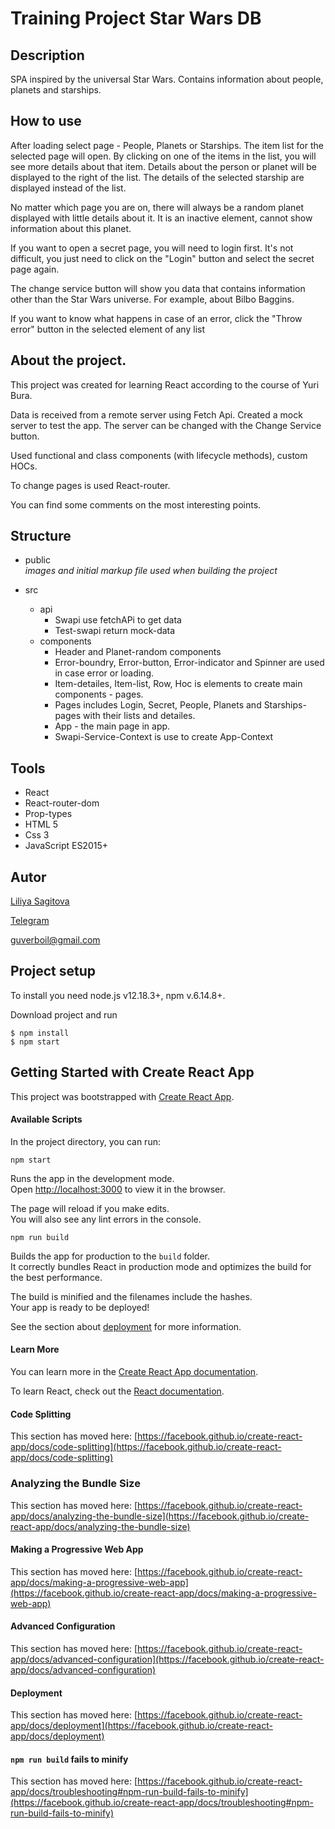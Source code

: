 Training Project Star Wars DB
==============================

Description
-----------------------------------
SPA inspired by the universal Star Wars.
Сontains information about people, planets and starships.

How to use
-----------------------------------

After loading select page - People, Planets or Starships.
The item list for the selected page will open. By clicking on one of the items in the list, you will see more details about that item.
Details about the person or planet will be displayed to the right of the list. The details of the selected starship are displayed instead of the list.

No matter which page you are on, there will always be a random planet displayed with little details about it. It is an inactive element, cannot show information about this planet.

If you want to open a secret page, you will need to login first. It's not difficult, you just need to click on the "Login" button and select the secret page again.

The change service button will show you data that contains information other than the Star Wars universe. For example, about Bilbo Baggins.

If you want to know what happens in case of an error, click the "Throw error" button in the selected element of any list

About the project.
-----------------------------------

This project was created for learning React according to the course of Yuri Bura.

Data is received from a remote server using Fetch Api. Created a mock server to test the app. The server can be changed with the Change Service button.

Used functional and class components (with lifecycle methods), custom HOCs.

To change pages is used React-router.

You can find some comments on the most interesting points.

Structure
-----------------------------------
* public  
  *images and initial markup file used when building the project*

* src
    * api
      * Swapi use fetchAPi to get data
      * Test-swapi return mock-data
    * components
      * Header and Planet-random components
      * Error-boundry, Error-button, Error-indicator and Spinner are used in case error or loading.
      * Item-detailes, Item-list, Row, Hoc is elements to create main components - pages.
      * Pages includes Login, Secret, People, Planets and Starships-pages with their lists and detailes.
      * App - the main page in app.
      * Swapi-Service-Context is use to create App-Context

Tools
-----------------------------------

* React
* React-router-dom
* Prop-types
* HTML 5
* Css 3
* JavaScript ES2015+

Autor
-----------------------------------

[Liliya Sagitova](https://github.com/Likaboil)

[Telegram](https://t.me/likaboil)

<a href="mailto:guverboil@gmail.com">guverboil@gmail.com</a>

Project setup
-----------------------------------

To install you need node.js v12.18.3+, npm v.6.14.8+.

Download project and run

```
$ npm install
$ npm start
```

Getting Started with Create React App
-----------------------------------

This project was bootstrapped with [Create React App](https://github.com/facebook/create-react-app).

####  Available Scripts

In the project directory, you can run:

`npm start`

Runs the app in the development mode.\
Open [http://localhost:3000](http://localhost:3000) to view it in the browser.

The page will reload if you make edits.\
You will also see any lint errors in the console.

`npm run build`

Builds the app for production to the `build` folder.\
It correctly bundles React in production mode and optimizes the build for the best performance.

The build is minified and the filenames include the hashes.\
Your app is ready to be deployed!

See the section about [deployment](https://facebook.github.io/create-react-app/docs/deployment) for more information.

####  Learn More

You can learn more in the [Create React App documentation](https://facebook.github.io/create-react-app/docs/getting-started).

To learn React, check out the [React documentation](https://reactjs.org/).

#### Code Splitting

This section has moved here: [https://facebook.github.io/create-react-app/docs/code-splitting](https://facebook.github.io/create-react-app/docs/code-splitting)

### Analyzing the Bundle Size

This section has moved here: [https://facebook.github.io/create-react-app/docs/analyzing-the-bundle-size](https://facebook.github.io/create-react-app/docs/analyzing-the-bundle-size)

#### Making a Progressive Web App

This section has moved here: [https://facebook.github.io/create-react-app/docs/making-a-progressive-web-app](https://facebook.github.io/create-react-app/docs/making-a-progressive-web-app)

####  Advanced Configuration

This section has moved here: [https://facebook.github.io/create-react-app/docs/advanced-configuration](https://facebook.github.io/create-react-app/docs/advanced-configuration)

####  Deployment

This section has moved here: [https://facebook.github.io/create-react-app/docs/deployment](https://facebook.github.io/create-react-app/docs/deployment)

####  `npm run build` fails to minify

This section has moved here: [https://facebook.github.io/create-react-app/docs/troubleshooting#npm-run-build-fails-to-minify](https://facebook.github.io/create-react-app/docs/troubleshooting#npm-run-build-fails-to-minify)

